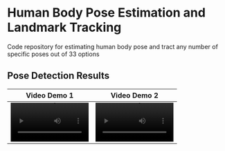 # Human Body Pose Estimation and Landmark Tracking
Code repository for estimating human body pose and tract any number of specific poses out of 33 options



## Pose Detection Results
Video Demo 1 | Video Demo 2
:-: | :-:
<video src='outputs/boy-test-video-results.mp4' width=180/> | <video src='ouputs/person-push-ups-results.mp4' width=180/> 
